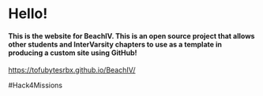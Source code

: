 # Hello!

#### This is the website for BeachIV. This is an open source project that allows other students and InterVarsity chapters to use as a template in producing a custom site using GitHub!

https://tofubytesrbx.github.io/BeachIV/

#Hack4Missions